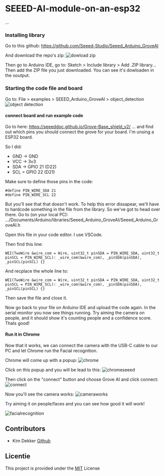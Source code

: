 # SEEED-AI-module-on-an-esp32

...

### Installing library

Go to this github: https://github.com/Seeed-Studio/Seeed_Arduino_GroveAI

And download the repo's zip:
![dowload zip](https://github.com/user-attachments/assets/a9ecc1cd-b475-4175-93b6-4dcdcd447be8)

Then go to Arduino IDE, go to: Sketch > Include library > Add .ZIP library...
Then add the ZIP file you just downloaded. 
You can see it's dowloaden in the ooutput. 


### Starting the code file and board

Go to: File > examples > SEEED_Arduino_GroveAI > object_detection
![object detection](https://github.com/user-attachments/assets/108c2998-21be-47dc-8401-c6148e79c312)


#### connect board and run example code
Go to here: https://seeeddoc.github.io/Grove-Base_shield_v2/
... and find out which pins you should connect the grove for your board. I'm unsing a ESP32 board.

So I did:
- GND -> GND
- VCC -> 3v3
- SDA -> GPIO 21 (D22)
- SCL = GPIO 22 (D21)

Make sure to define those pins in the code:

```
#define PIN_WIRE_SDA 21
#define PIN_WIRE_SCL 22
```

But you'll see that that doesn't work. 
To help this error dissapear, we'll have to hardcode something in the file from the library. 
So we've got to head over there. Go to (on your local PC): .../Documents/Arduino/libraries/Seeed_Arduino_GroveAI/Seeed_Arduino_GroveAI.h

Open this file in your code editor. I use VSCode.

Then find this line:
```
WEI(TwoWire &wire_com = Wire, uint32_t pinSDA = PIN_WIRE_SDA, uint32_t pinSCL = PIN_WIRE_SCL): _wire_com(&wire_com), _pinSDA(pinSDA), _pinSCL(pinSCL) {}
```

And recplace the whole line to:
```
WEI(TwoWire &wire_com = Wire, uint32_t pinSDA = PIN_WIRE_SDA, uint32_t pinSCL = PIN_WIRE_SCL): _wire_com(&wire_com), _pinSDA(pinSDA), _pinSCL(pinSCL) {}
```
Then save the file and close it. 

Now go back to your file on Arduino IDE and upload the code again.
In the serial monitor you now see things running. Try aiming the camera on people, and it should show it's counting people and a confidence score. 
Thats good!

#### Run it in Chrome

Now that it works, we can connect the camera with the USB-C cable to our PC and let Chrome run the Facial recognition.

Chrome will come up with a popup:
![chrome](https://github.com/user-attachments/assets/32a7de5e-8534-487a-a05d-09893dfb0645)

Click on this popup and you will be lead to this:
![chromeseeed](https://github.com/user-attachments/assets/a269e43a-6fac-485a-8773-7efe7987199e)

Then click on the "connect" button and choose Grove AI and click connect:
![connect](https://github.com/user-attachments/assets/ef9e376f-fdac-4cc2-b29b-d73a6b122bfc)

Now you'll see the camera works:
![cameraworks](https://github.com/user-attachments/assets/e8978831-98aa-466b-94ff-19b012ad27fb)

Try aiming it on people/faces and you can see how good it will work!

![facialrecognition](https://github.com/user-attachments/assets/96f40bf6-9aef-47af-a024-a15c11ad304c)


## Contributors
- Kim Dekker [Github](https://github.com/Kimdekker/)


## Licentie

This project is provided under the [MIT](/LICENSE) License

